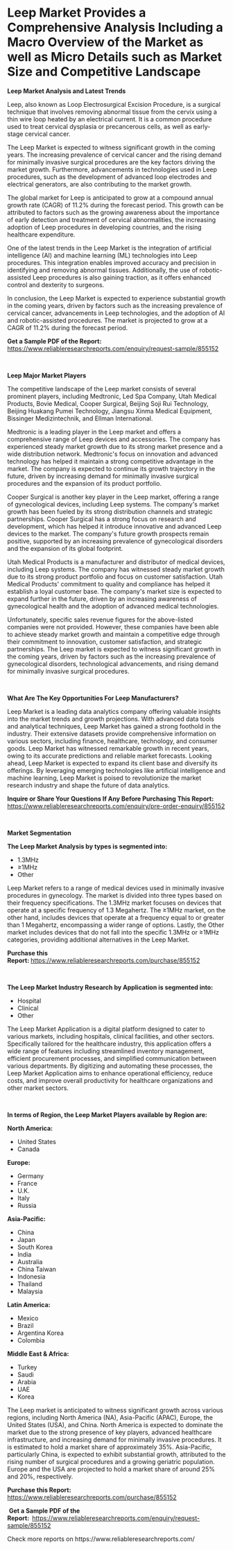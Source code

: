 <p><h1>Leep Market Provides a Comprehensive Analysis Including a Macro Overview of the Market as well as Micro Details such as Market Size and Competitive Landscape</h1></p><p><strong>Leep Market Analysis and Latest Trends</strong></p>
<p><p>Leep, also known as Loop Electrosurgical Excision Procedure, is a surgical technique that involves removing abnormal tissue from the cervix using a thin wire loop heated by an electrical current. It is a common procedure used to treat cervical dysplasia or precancerous cells, as well as early-stage cervical cancer.</p><p>The Leep Market is expected to witness significant growth in the coming years. The increasing prevalence of cervical cancer and the rising demand for minimally invasive surgical procedures are the key factors driving the market growth. Furthermore, advancements in technologies used in Leep procedures, such as the development of advanced loop electrodes and electrical generators, are also contributing to the market growth.</p><p>The global market for Leep is anticipated to grow at a compound annual growth rate (CAGR) of 11.2% during the forecast period. This growth can be attributed to factors such as the growing awareness about the importance of early detection and treatment of cervical abnormalities, the increasing adoption of Leep procedures in developing countries, and the rising healthcare expenditure.</p><p>One of the latest trends in the Leep Market is the integration of artificial intelligence (AI) and machine learning (ML) technologies into Leep procedures. This integration enables improved accuracy and precision in identifying and removing abnormal tissues. Additionally, the use of robotic-assisted Leep procedures is also gaining traction, as it offers enhanced control and dexterity to surgeons.</p><p>In conclusion, the Leep Market is expected to experience substantial growth in the coming years, driven by factors such as the increasing prevalence of cervical cancer, advancements in Leep technologies, and the adoption of AI and robotic-assisted procedures. The market is projected to grow at a CAGR of 11.2% during the forecast period.</p></p>
<p><strong>Get a Sample PDF of the Report:&nbsp;</strong> <a href="https://www.reliableresearchreports.com/enquiry/request-sample/855152">https://www.reliableresearchreports.com/enquiry/request-sample/855152</a></p>
<p>&nbsp;</p>
<p><strong>Leep Major Market Players</strong></p>
<p><p>The competitive landscape of the Leep market consists of several prominent players, including Medtronic, Led Spa Company, Utah Medical Products, Bovie Medical, Cooper Surgical, Beijing Soji Rui Technology, Beijing Huakang Pumei Technology, Jiangsu Xinma Medical Equipment, Bissinger Medizintechnik, and Ellman International.</p><p>Medtronic is a leading player in the Leep market and offers a comprehensive range of Leep devices and accessories. The company has experienced steady market growth due to its strong market presence and a wide distribution network. Medtronic's focus on innovation and advanced technology has helped it maintain a strong competitive advantage in the market. The company is expected to continue its growth trajectory in the future, driven by increasing demand for minimally invasive surgical procedures and the expansion of its product portfolio.</p><p>Cooper Surgical is another key player in the Leep market, offering a range of gynecological devices, including Leep systems. The company's market growth has been fueled by its strong distribution channels and strategic partnerships. Cooper Surgical has a strong focus on research and development, which has helped it introduce innovative and advanced Leep devices to the market. The company's future growth prospects remain positive, supported by an increasing prevalence of gynecological disorders and the expansion of its global footprint.</p><p>Utah Medical Products is a manufacturer and distributor of medical devices, including Leep systems. The company has witnessed steady market growth due to its strong product portfolio and focus on customer satisfaction. Utah Medical Products' commitment to quality and compliance has helped it establish a loyal customer base. The company's market size is expected to expand further in the future, driven by an increasing awareness of gynecological health and the adoption of advanced medical technologies.</p><p>Unfortunately, specific sales revenue figures for the above-listed companies were not provided. However, these companies have been able to achieve steady market growth and maintain a competitive edge through their commitment to innovation, customer satisfaction, and strategic partnerships. The Leep market is expected to witness significant growth in the coming years, driven by factors such as the increasing prevalence of gynecological disorders, technological advancements, and rising demand for minimally invasive surgical procedures.</p></p>
<p>&nbsp;</p>
<p><strong>What Are The Key Opportunities For Leep Manufacturers?</strong></p>
<p><p>Leep Market is a leading data analytics company offering valuable insights into the market trends and growth projections. With advanced data tools and analytical techniques, Leep Market has gained a strong foothold in the industry. Their extensive datasets provide comprehensive information on various sectors, including finance, healthcare, technology, and consumer goods. Leep Market has witnessed remarkable growth in recent years, owing to its accurate predictions and reliable market forecasts. Looking ahead, Leep Market is expected to expand its client base and diversify its offerings. By leveraging emerging technologies like artificial intelligence and machine learning, Leep Market is poised to revolutionize the market research industry and shape the future of data analytics.</p></p>
<p><strong>Inquire or Share Your Questions If Any Before Purchasing This Report:</strong> <a href="https://www.reliableresearchreports.com/enquiry/pre-order-enquiry/855152">https://www.reliableresearchreports.com/enquiry/pre-order-enquiry/855152</a></p>
<p>&nbsp;</p>
<p><strong>Market Segmentation</strong></p>
<p><strong>The Leep Market Analysis by types is segmented into:</strong></p>
<p><ul><li>1.3MHz</li><li>≥1MHz</li><li>Other</li></ul></p>
<p><p>Leep Market refers to a range of medical devices used in minimally invasive procedures in gynecology. The market is divided into three types based on their frequency specifications. The 1.3MHz market focuses on devices that operate at a specific frequency of 1.3 Megahertz. The ≥1MHz market, on the other hand, includes devices that operate at a frequency equal to or greater than 1 Megahertz, encompassing a wider range of options. Lastly, the Other market includes devices that do not fall into the specific 1.3MHz or ≥1MHz categories, providing additional alternatives in the Leep Market.</p></p>
<p><strong>Purchase this Report:&nbsp;</strong><a href="https://www.reliableresearchreports.com/purchase/855152">https://www.reliableresearchreports.com/purchase/855152</a></p>
<p>&nbsp;</p>
<p><strong>The Leep Market Industry Research by Application is segmented into:</strong></p>
<p><ul><li>Hospital</li><li>Clinical</li><li>Other</li></ul></p>
<p><p>The Leep Market Application is a digital platform designed to cater to various markets, including hospitals, clinical facilities, and other sectors. Specifically tailored for the healthcare industry, this application offers a wide range of features including streamlined inventory management, efficient procurement processes, and simplified communication between various departments. By digitizing and automating these processes, the Leep Market Application aims to enhance operational efficiency, reduce costs, and improve overall productivity for healthcare organizations and other market sectors.</p></p>
<p>&nbsp;</p>
<p><strong>In terms of Region, the Leep Market Players available by Region are:</strong></p>
<p>
    <p> <strong> North America: </strong>
        <ul>
            <li>United States</li>
            <li>Canada</li>
        </ul>
        </p> 
    <p> <strong> Europe: </strong>
        <ul>
            <li>Germany</li>
            <li>France</li>
            <li>U.K.</li>
            <li>Italy</li>
            <li>Russia</li>
        </ul>
        </p> 
    <p> <strong> Asia-Pacific: </strong>
        <ul>
            <li>China</li>
            <li>Japan</li>
            <li>South Korea</li>
            <li>India</li>
            <li>Australia</li>
            <li>China Taiwan</li>
            <li>Indonesia</li>
            <li>Thailand</li>
            <li>Malaysia</li>
        </ul>
        </p> 
    <p> <strong> Latin America: </strong>
        <ul>
            <li>Mexico</li>
            <li>Brazil</li>
            <li>Argentina Korea</li>
            <li>Colombia</li>
        </ul>
        </p> 
    <p> <strong> Middle East & Africa: </strong>
        <ul>
            <li>Turkey</li>
            <li>Saudi</li>
            <li>Arabia</li>
            <li>UAE</li>
            <li>Korea</li>
        </ul>
    </p>
    </p>
<p><p>The Leep market is anticipated to witness significant growth across various regions, including North America (NA), Asia-Pacific (APAC), Europe, the United States (USA), and China. North America is expected to dominate the market due to the strong presence of key players, advanced healthcare infrastructure, and increasing demand for minimally invasive procedures. It is estimated to hold a market share of approximately 35%. Asia-Pacific, particularly China, is expected to exhibit substantial growth, attributed to the rising number of surgical procedures and a growing geriatric population. Europe and the USA are projected to hold a market share of around 25% and 20%, respectively.</p></p>
<p><strong>Purchase this Report: </strong><a href="https://www.reliableresearchreports.com/purchase/855152">https://www.reliableresearchreports.com/purchase/855152</a></p>
<p>&nbsp;<strong>Get a Sample PDF of the Report:&nbsp;&nbsp;</strong><a href="https://www.reliableresearchreports.com/enquiry/request-sample/855152">https://www.reliableresearchreports.com/enquiry/request-sample/855152</a></p>
<p><strong></strong></p>
<p>Check more reports on https://www.reliableresearchreports.com/</p>